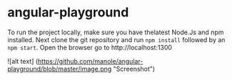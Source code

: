 # angular-playground

To run the project locally, make sure you have thelatest Node.Js and npm installed. Next clone the git repository and run `npm install` followed by an `npm start`.  Open the browser go to http://localhost:1300


![alt text] (https://github.com/manole/angular-playground/blob/master/image.png "Screenshot")
